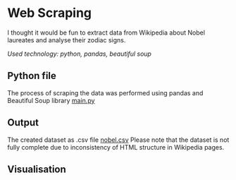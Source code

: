 # Web Scraping
I thought it would be fun to extract data from Wikipedia about Nobel laureates and analyse their zodiac signs.

*Used technology: python, pandas, beautiful soup*

## Python file
The process of scraping the data was performed using pandas and Beautiful Soup library [main.py](https://github.com/bdemir00/web-scraping/blob/main/main.py)

## Output
The created dataset as .csv file [nobel.csv](https://github.com/bdemir00/web-scraping/blob/main/nobel.csv)
Please note that the dataset is not fully complete due to inconsistency of HTML structure in Wikipedia pages.

## Visualisation
